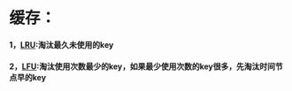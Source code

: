 # 缓存：
#### 1，[LRU](https://github.com/sihaihou/algorithm/edit/master/src/com/reyco/algorithm/cache/Test1.java):淘汰最久未使用的key
#### 2，[LFU](https://github.com/sihaihou/algorithm/edit/master/src/com/reyco/algorithm/cache/Test2.java):淘汰使用次数最少的key，如果最少使用次数的key很多，先淘汰时间节点早的key
